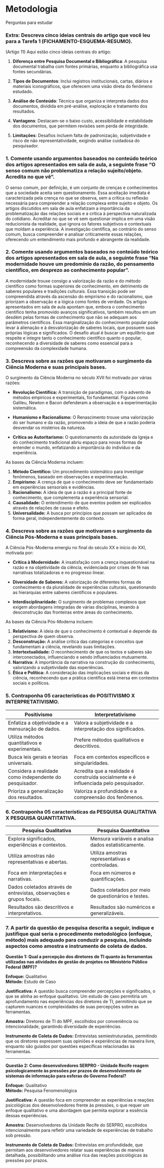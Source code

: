 # Metodologia

Perguntas para estudar

### Extra: Descreva cinco ideias centrais do artigo que você leu para a Tarefa 1 (FICHAMENTO-ESQUEMA-RESUMO).

(Artigo 11) Aqui estão cinco ideias centrais do artigo:

1. **Diferença entre Pesquisa Documental e Bibliográfica**: A pesquisa documental trabalha com fontes primárias, enquanto a bibliográfica usa fontes secundárias.

2. **Tipos de Documentos**: Inclui registros institucionais, cartas, diários e materiais iconográficos, que oferecem uma visão direta do fenômeno estudado.

3. **Análise de Conteúdo**: Técnica que organiza e interpreta dados dos documentos, dividida em pré-análise, exploração e tratamento dos resultados.

4. **Vantagens**: Destacam-se o baixo custo, acessibilidade e estabilidade dos documentos, que permitem revisões sem perda de integridade.

5. **Limitações**: Desafios incluem falta de padronização, subjetividade e risco de não representatividade, exigindo análise cuidadosa do pesquisador.

### 1. Comente usando argumentos baseados no conteúdo teórico dos artigos apresentados em sala de aula, a seguinte frase “O senso comum não problematiza a relação sujeito/objeto. Acredita no que vê”.

O senso comum, por definição, é um conjunto de crenças e conhecimentos que a sociedade aceita sem questionamento. Essa aceitação imediata é caracterizada pela crença no que se observa, sem a crítica ou reflexão necessária para compreender a relação complexa entre sujeito e objeto. Os artigos discutidos em sala de aula enfatizam a importância da problematização das relações sociais e a crítica à perspectiva naturalizada do cotidiano. Acreditar no que se vê sem questionar implica em uma visão reducionista da realidade, que ignora os fatores subjetivos e contextuais que moldam a experiência. A investigação científica, ao contrário do senso comum, busca compreender e analisar criticamente essas relações, oferecendo um entendimento mais profundo e abrangente da realidade.

### 2. Comente usando argumentos baseados no conteúdo teórico dos artigos apresentados em sala de aula, a seguinte frase “Na modernidade houve um predomínio da razão, do pensamento científico, em desprezo ao conhecimento popular”.

A modernidade trouxe consigo a valorização da razão e do método científico como formas superiores de conhecimento, em detrimento de saberes populares e tradições culturais. Essa transição pode ser compreendida através da ascensão do empirismo e do racionalismo, que priorizam a observação e a lógica como fontes de verdade. Os artigos apresentados em sala de aula apontam que, embora o conhecimento científico tenha promovido avanços significativos, também resultou em um desdém pelas formas de conhecimento que não se adequam aos parâmetros científicos. Essa marginalização do conhecimento popular pode levar à alienação e à desvalorização de saberes locais, que possuem suas próprias lógicas e significados. O desafio atual é buscar um equilíbrio que respeite e integre tanto o conhecimento científico quanto o popular, reconhecendo a diversidade de saberes como essencial para a compreensão da complexidade humana.

### 3. Descreva sobre as razões que motivaram o surgimento da Ciência Moderna e suas principais bases.

O surgimento da Ciência Moderna no século XVII foi motivado por várias razões:

- **Revolução Científica:** A transição de paradigmas, com o advento de métodos empíricos e experimentais, foi fundamental. Figuras como Galileu, Newton e Bacon defenderam a observação e a experimentação sistemática.

- **Humanismo e Racionalismo:** O Renascimento trouxe uma valorização do ser humano e da razão, promovendo a ideia de que a razão poderia desvendar os mistérios da natureza.

- **Crítica ao Autoritarismo:** O questionamento da autoridade da Igreja e do conhecimento tradicional abriu espaço para novas formas de entender o mundo, enfatizando a importância do indivíduo e da experiência.

As bases da Ciência Moderna incluem:

1. **Método Científico:** Um procedimento sistemático para investigar fenômenos, baseado em observações e experimentação.
2. **Empirismo:** A crença de que o conhecimento deve ser fundamentado em experiências sensoriais e evidências.
3. **Racionalismo:** A ideia de que a razão é a principal fonte de conhecimento, que complementa a experiência sensorial.
4. **Causalidade:** O entendimento de que eventos podem ser explicados através de relações de causa e efeito.
5. **Universalidade:** A busca por princípios que possam ser aplicados de forma geral, independentemente do contexto.

### 4. Descreva sobre as razões que motivaram o surgimento da Ciência Pós-Moderna e suas principais bases.

A Ciência Pós-Moderna emergiu no final do século XX e início do XXI, motivada por:

- **Crítica à Modernidade:** A insatisfação com a crença inquestionável na razão e na objetividade da ciência, evidenciada por crises de fé nas narrativas totalizadoras e no progresso linear.

- **Diversidade de Saberes:** A valorização de diferentes formas de conhecimento e da pluralidade de experiências culturais, questionando as hierarquias entre saberes científicos e populares.

- **Interdisciplinaridade:** O surgimento de problemas complexos que exigem abordagens integradas de várias disciplinas, levando à desconstrução das fronteiras entre áreas do conhecimento.

As bases da Ciência Pós-Moderna incluem:

1. **Relativismo:** A ideia de que o conhecimento é contextual e depende da perspectiva de quem observa.
2. **Desconstrução:** A análise crítica das categorias e conceitos que fundamentam a ciência, revelando suas limitações.
3. **Intertextualidade:** O reconhecimento de que os textos e saberes são interconectados, influenciando e sendo influenciados mutuamente.
4. **Narrativa:** A importância da narrativa na construção do conhecimento, valorizando a subjetividade das experiências.
5. **Ética e Política:** A consideração das implicações sociais e éticas da ciência, reconhecendo que a prática científica está imersa em contextos sociais e políticos.

### 5. Contraponha 05 características do POSITIVISMO X INTERPRETATIVISMO.

| **Positivismo**                                   | **Interpretativismo**                               |
|---------------------------------------------------|----------------------------------------------------|
| Enfatiza a objetividade e a mensuração de dados.  | Valora a subjetividade e a interpretação dos significados. |
| Utiliza métodos quantitativos e experimentais.     | Prefere métodos qualitativos e descritivos.        |
| Busca leis gerais e teorias universais.            | Foca em contextos específicos e singularidades.    |
| Considera a realidade como independente do pesquisador. | Acredita que a realidade é construída socialmente e é influenciada pelo pesquisador. |
| Prioriza a generalização dos resultados.            | Valoriza a profundidade e a compreensão dos fenômenos. |

### 6. Contraponha	05	características	da	PESQUISA	QUALITATIVA	X	PESQUISA QUANTITATIVA.

| **Pesquisa Qualitativa**                           | **Pesquisa Quantitativa**                            |
|---------------------------------------------------|------------------------------------------------------|
| Explora significados, experiências e contextos.    | Mensura variáveis e analisa dados estatisticamente.  |
| Utiliza amostras não representativas e abertas.    | Utiliza amostras representativas e controladas.      |
| Foca em interpretações e narrativas.               | Foca em números e quantificações.                    |
| Dados coletados através de entrevistas, observações e grupos focais. | Dados coletados por meio de questionários e testes.  |
| Resultados são descritivos e interpretativos.      | Resultados são numéricos e generalizáveis.          |

### 7. A partir da questão de pesquisa descrita a seguir, indique e justifique qual seria o procedimento metodológico (enfoque, método) mais adequado para conduzir a pesquisa, incluindo aspectos como amostra e instrumento de coleta de dados.

**Questão 1: Qual a percepção dos diretores de TI quanto às ferramentas utilizadas nas atividades de gestão de projetos no Ministério Público Federal (MPF)?**

**Enfoque:** Qualitativo  
**Método:** Estudo de Caso  

**Justificativa:** A questão busca compreender percepções e significados, o que se alinha ao enfoque qualitativo. Um estudo de caso permitiria um aprofundamento nas experiências dos diretores de TI, permitindo que se capturem nuances e complexidades de suas percepções sobre as ferramentas.

**Amostra:** Diretores de TI do MPF, escolhidos por conveniência ou intencionalidade, garantindo diversidade de experiências.

**Instrumento de Coleta de Dados:** Entrevistas semiestruturadas, permitindo que os diretores expressem suas opiniões e experiências de maneira livre, enquanto são guiados por questões específicas relacionadas às ferramentas.

---

**Questão 2: Como desenvolvedores SERPRO - Unidade Recife reagem psicologicamente às pressões por prazos de desenvolvimento de sistemas de informação para esferas do Governo Federal?**

**Enfoque:** Qualitativo  
**Método:** Pesquisa Fenomenológica  

**Justificativa:** A questão foca em compreender as experiências e reações psicológicas dos desenvolvedores frente às pressões, o que requer um enfoque qualitativo e uma abordagem que permita explorar a essência dessas experiências.

**Amostra:** Desenvolvedores da Unidade Recife do SERPRO, escolhidos intencionalmente para refletir uma variedade de experiências de trabalho sob pressão.

**Instrumento de Coleta de Dados:** Entrevistas em profundidade, que permitam aos desenvolvedores relatar suas experiências de maneira detalhada, possibilitando uma análise rica das reações psicológicas às pressões por prazos.
